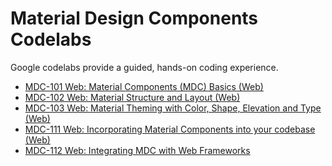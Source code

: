 <!--docs:
title: "Codelabs"
layout: landing
section: codelabs
path: /codelabs/
-->

# Material Design Components Codelabs

Google codelabs provide a guided, hands-on coding experience.

* [MDC-101 Web: Material Components (MDC) Basics (Web)](https://codelabs.developers.google.com/codelabs/mdc-101-web/index.html)
* [MDC-102 Web: Material Structure and Layout (Web)](https://codelabs.developers.google.com/codelabs/mdc-102-web/index.html)
* [MDC-103 Web: Material Theming with Color, Shape, Elevation and Type (Web)](https://codelabs.developers.google.com/codelabs/mdc-103-web/index.html)
* [MDC-111 Web: Incorporating Material Components into your codebase (Web)](https://codelabs.developers.google.com/codelabs/mdc-111-web/index.html)
* [MDC-112 Web: Integrating MDC with Web Frameworks](https://codelabs.developers.google.com/codelabs/mdc-112-web/index.html)
